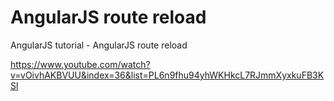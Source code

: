 # AngularJS route reload
AngularJS tutorial - AngularJS route reload

https://www.youtube.com/watch?v=vOivhAKBVUU&index=36&list=PL6n9fhu94yhWKHkcL7RJmmXyxkuFB3KSl
